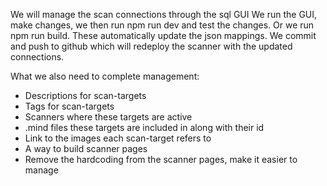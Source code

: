 We will manage the scan connections through the sql GUI
We run the GUI, make changes, we then run npm run dev and test the changes. Or we run npm run build. These automatically update the json mappings.
We commit and push to github which will redeploy the scanner with the updated connections.


What we also need to complete management:

- Descriptions for scan-targets
- Tags for scan-targets
- Scanners where these targets are active
- .mind files these targets are included in along with their id 
- Link to the images each scan-target refers to
- A way to build scanner pages
- Remove the hardcoding from the scanner pages, make it easier to manage
